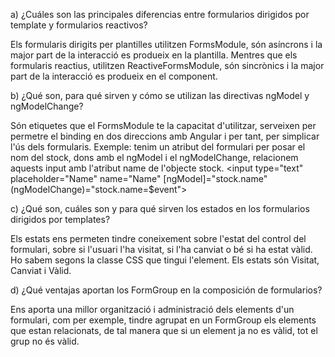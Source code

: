a) ¿Cuáles son las principales diferencias entre formularios dirigidos por template
y formularios reactivos?

Els formularis dirigits per plantilles utilitzen FormsModule, són asíncrons i la major part de la interacció es produeix en la plantilla. Mentres que els formularis reactius, utilitzen ReactiveFormsModule, són sincrònics i la major part de la interacció es produeix en el component.

b) ¿Qué son, para qué sirven y cómo se utilizan las directivas ngModel y 
ngModelChange?

Són etiquetes que el FormsModule te la capacitat d'utilitzar, serveixen per permetre el binding en dos direccions amb Angular i per tant, per simplicar l'ús dels formularis. 
Exemple: tenim un atribut del formulari per posar el nom del stock, dons amb el ngModel i el ngModelChange, relacionem aquests input amb l'atribut name de l'objecte stock.
<input type="text"
    placeholder="Name"
    name="Name"
    [ngModel]="stock.name"
    (ngModelChange)="stock.name=$event">

c) ¿Qué son, cuáles son y para qué sirven los estados en los formularios dirigidos 
por templates?

Els estats ens permeten tindre coneixement sobre l'estat del control del formulari, sobre si l'usuari l'ha visitat, si l'ha canviat o bé si ha estat vàlid. Ho sabem segons la classe CSS que tingui l'element.
Els estats són Visitat, Canviat i Vàlid.

d) ¿Qué ventajas aportan los FormGroup en la composición de formularios?

Ens aporta una millor organització i administració dels elements d'un formulari, com per exemple, tindre agrupat en un FormGroup els elements que estan relacionats, de tal manera que si un element ja no es vàlid, tot el grup no és vàlid.
